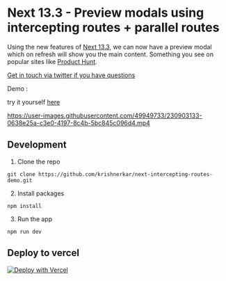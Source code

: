 # Next 13.3 - Preview modals using intercepting routes + parallel routes

Using the new features of [Next 13.3](nextjs.org/blog/next-13-3#parallel-routes-and-interception), we can now have a preview modal which on refresh will show you the main content. Something you see on popular sites like [Product Hunt](https://www.producthunt.com).

[Get in touch via twitter if you have questions](https://twitter.com/krishnerkar)

Demo : 

try it yourself [here](https://next-intercepting-routes-demo.vercel.app/)

https://user-images.githubusercontent.com/49949733/230903133-0638e25a-c3e0-4197-8c4b-5bc845c096d4.mp4


## Development

1. Clone the repo

```
git clone https://github.com/krishnerkar/next-intercepting-routes-demo.git
```

2. Install packages

```
npm install
```

3. Run the app
```
npm run dev
```

## Deploy to vercel

[![Deploy with Vercel](https://vercel.com/button)](https://vercel.com/new/clone?repository-url=https%3A%2F%2Fgithub.com%2Fkrishnerkar%2Fnext-intercepting-routes-demo)
